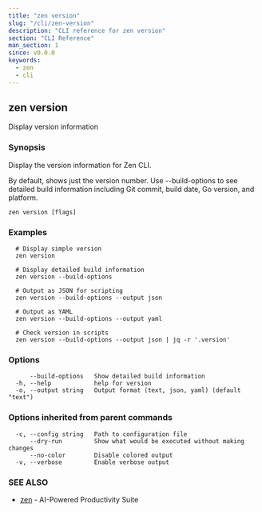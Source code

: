 ```yaml
---
title: "zen version"
slug: "/cli/zen-version"
description: "CLI reference for zen version"
section: "CLI Reference"
man_section: 1
since: v0.0.0
keywords:
  - zen
  - cli
---
```


## zen version

Display version information

### Synopsis

Display the version information for Zen CLI.

By default, shows just the version number. Use --build-options to see detailed
build information including Git commit, build date, Go version, and platform.

```
zen version [flags]
```

### Examples

```
  # Display simple version
  zen version

  # Display detailed build information
  zen version --build-options

  # Output as JSON for scripting
  zen version --build-options --output json

  # Output as YAML
  zen version --build-options --output yaml

  # Check version in scripts
  zen version --build-options --output json | jq -r '.version'
```

### Options

```
      --build-options   Show detailed build information
  -h, --help            help for version
  -o, --output string   Output format (text, json, yaml) (default "text")
```

### Options inherited from parent commands

```
  -c, --config string   Path to configuration file
      --dry-run         Show what would be executed without making changes
      --no-color        Disable colored output
  -v, --verbose         Enable verbose output
```

### SEE ALSO

* [zen](zen.md.md)	 - AI-Powered Productivity Suite

